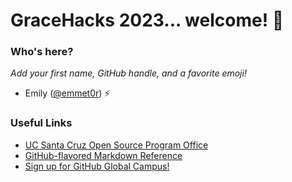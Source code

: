 # GraceHacks 2023... welcome! 🦄

### Who's here?
_Add your first name, GitHub handle, and a favorite emoji!_
- Emily ([@emmet0r](https://github.com/emmet0r)) ⚡️

### Useful Links
- [UC Santa Cruz Open Source Program Office](https://ucsc-ospo.github.io)
- [GitHub-flavored Markdown Reference](https://docs.github.com/en/get-started/writing-on-github/getting-started-with-writing-and-formatting-on-github/basic-writing-and-formatting-syntax)
- [Sign up for GitHub Global Campus!](https://education.github.com/globalcampus/student)

